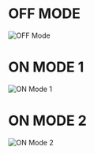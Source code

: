 # OFF MODE
![OFF Mode](https://user-images.githubusercontent.com/101244018/164981404-833a470f-01f8-47d2-b1d9-a085e7644e13.png)


# ON MODE 1
![ON Mode 1](https://user-images.githubusercontent.com/101244018/164981424-ed113cb9-9f33-4ad0-98a9-e0d8fcea3359.png)


# ON MODE 2
![ON Mode 2](https://user-images.githubusercontent.com/101244018/164981435-3d304ea0-d0f8-4cc6-abda-df033eddbc92.png)


